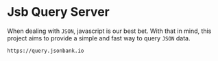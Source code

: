 # Jsb Query Server

When dealing with `JSON`, javascript is our best bet. With that in mind, this project aims to provide a simple and fast way to query `JSON` data.

```
https://query.jsonbank.io
```